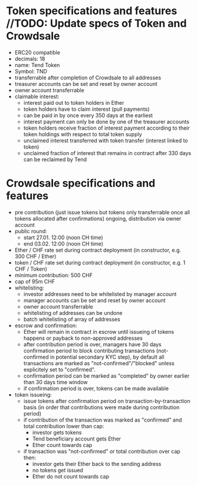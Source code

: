# Token specifications and features  //TODO: Update specs of Token and Crowdsale
- ERC20 compatible
- decimals: 18
- name: Tend Token
- Symbol: TND
- transferrable after completion of Crowdsale to all addresses
- treasurer accounts can be set and reset by owner account
- owner account transferrable
- claimable interest:
  - interest paid out to token holders in Ether
  - token holders have to claim interest (pull payments)
  - can be paid in by once every 350 days at the earliest
  - interest payment can only be done by one of the treasurer accounts
  - token holders receive fraction of interest payment according to their token holdings with respect to total token supply
  - unclaimed interest transferred with token transfer (interest linked to token)
  - unclaimed fraction of interest that remains in contract after 330 days can be reclaimed by Tend

# Crowdsale specifications and features
- pre contribution (just issue tokens but tokens only transferrable once all tokens allocated after confirmations) ongoing, distribution via owner account
- public round:
    - start 27.01. 12:00 (noon CH time)
    - end 03.02. 12:00 (noon CH time)
- Ether / CHF rate set during contract deployment (in constructor, e.g. 300 CHF / Ether)
- token / CHF rate set during contract deployment (in constructor, e.g. 1 CHF / Token)
- minimum contribution: 500 CHF
- cap of 95m CHF
- whitelisting:
    - investor addresses need to be whitelisted by manager account
    - manager accounts can be set and reset by owner account
    - owner account transferrable
    - whitelisting of addresses can be undone
    - batch whitelisting of array of addresses
- escrow and confirmation:
    - Ether will remain in contract in escrow until issueing of tokens happens or payback to non-approved addresses
    - after contribution period is over, managers have 30 days confirmation period to block contributing transactions (not-confirmed in potential secondary KYC step), by default all transactions are marked as "not-confirmed"/"blocked" unless explicitely set to "confirmed".
    - confirmation period can be marked as "completed" by owner earlier than 30 days time window
    - if confirmation period is over, tokens can be made available
- token issueing:
    - issue tokens after confirmation period on transaction-by-transaction basis (in order that contributions were made during contribution period)
    - if contribution of the transaction was marked as "confirmed" and total contribution lower than cap:
        - investor gets tokens
        - Tend beneficiary account gets Ether
        - Ether count towards cap
    - if transaction was "not-confirmed" or total contribution over cap then:
        - investor gets their Ether back to the sending address
        - no tokens get issued
        - Ether do not count towards cap

